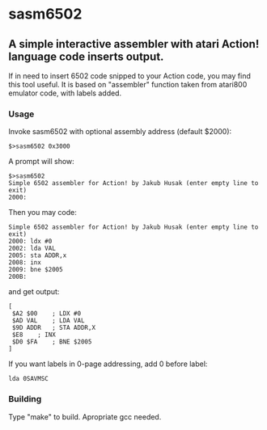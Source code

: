 # sasm6502
## A simple interactive assembler with atari Action! language code inserts output.

If in need to insert 6502 code snipped to your Action code, you may find this tool useful.
It is based on "assembler" function taken from atari800 emulator code, with labels added.

### Usage

Invoke sasm6502 with optional assembly address (default $2000):
```
$>sasm6502 0x3000
```
A prompt will show:
```
$>sasm6502 
Simple 6502 assembler for Action! by Jakub Husak (enter empty line to exit)
2000: 
```

Then you may code:

```
Simple 6502 assembler for Action! by Jakub Husak (enter empty line to exit)
2000: ldx #0
2002: lda VAL
2005: sta ADDR,x
2008: inx
2009: bne $2005
200B:
```

and get output:

```
[
 $A2 $00	; LDX #0
 $AD VAL	; LDA VAL
 $9D ADDR	; STA ADDR,X
 $E8	; INX
 $D0 $FA	; BNE $2005
]
```
If you want labels in 0-page addressing, add 0 before label:
```
lda 0SAVMSC
```

### Building

Type "make" to build. Apropriate gcc needed.
